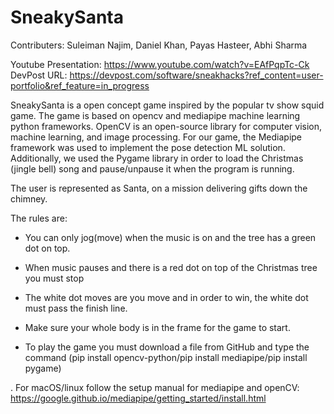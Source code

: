 # SneakySanta
 
Contributers: Suleiman Najim, Daniel Khan, Payas Hasteer, Abhi Sharma

Youtube Presentation: https://www.youtube.com/watch?v=EAfPqpTc-Ck
DevPost URL: https://devpost.com/software/sneakhacks?ref_content=user-portfolio&ref_feature=in_progress

SneakySanta is a open concept game inspired by the popular tv show squid game. The game is based on opencv and mediapipe machine learning python frameworks. OpenCV is an open-source library for computer vision, machine learning, and image processing. For our game, the Mediapipe framework was used to implement the pose detection ML solution. Additionally, we used the Pygame library in order to load the Christmas (jingle bell) song and pause/unpause it when the program is running.

The user is represented as Santa, on a mission delivering gifts down the chimney.

The rules are:

- You can only jog(move) when the music is on and the tree has a green dot on top.

- When music pauses and there is a red dot on top of the Christmas tree you must stop

- The white dot moves are you move and in order to win, the white dot must pass the finish line.

- Make sure your whole body is in the frame for the game to start.

- To play the game you must download a file from GitHub and type the command (pip install opencv-python/pip install mediapipe/pip install pygame)

. For macOS/linux follow the setup manual for mediapipe and openCV: https://google.github.io/mediapipe/getting_started/install.html
